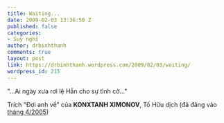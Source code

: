 ```yaml
---
title: Waiting...
date: 2009-02-03 13:36:50 Z
published: false
categories:
- Suy nghĩ
author: drbinhthanh
comments: true
layout: post
link: https://drbinhthanh.wordpress.com/2009/02/03/waiting/
wordpress_id: 215
---
```


"...Ai ngày xưa rơi lệ
Hẳn cho sự tình cờ..."


Trích "Đợi anh về" của **KONXTANH XIMONOV**, Tố Hữu dịch (đã đăng vào [tháng 4/2005](http://drbinhthanh.wordpress.com/2005/04/))
